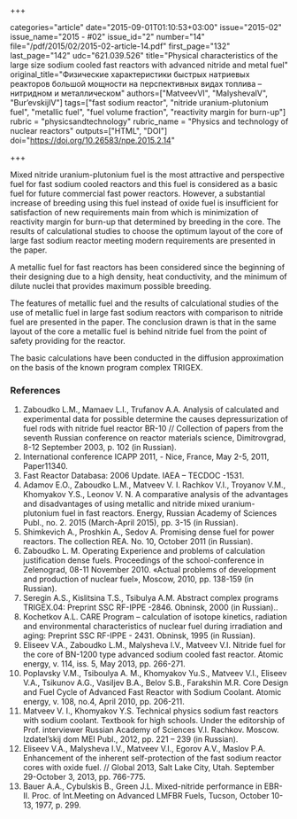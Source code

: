 +++

categories="article"
date="2015-09-01T01:10:53+03:00"
issue="2015-02"
issue_name="2015 - #02"
issue_id="2"
number="14"
file="/pdf/2015/02/2015-02-article-14.pdf"
first_page="132"
last_page="142"
udc="621.039.526"
title="Physical characteristics of the large size sodium cooled fast reactors with advanced nitride and metal fuel"
original_title="Физические характеристики быстрых натриевых реакторов большой мощности на перспективных видах топлива – нитридном и металлическом" 
authors=["MatveevVI", "MalyshevaIV", "Bur’evskijIV"]
tags=["fast sodium reactor", "nitride uranium-plutonium fuel", "metallic fuel", "fuel volume fraction", "reactivity margin for burn-up"]
rubric = "physicsandtechnology"
rubric_name = "Physics and technology of nuclear reactors"
outputs=["HTML", "DOI"]
doi="https://doi.org/10.26583/npe.2015.2.14"

+++

Mixed nitride uranium-plutonium fuel is the most attractive and perspective fuel for fast sodium cooled reactors and this fuel is considered as a basic fuel for future commercial fast power reactors. However, a substantial increase of breeding using this fuel instead of oxide fuel is insufficient for satisfaction of new requirements main from which is minimization of reactivity margin for burn-up that determined by breeding in the core. The results of calculational studies to choose the optimum layout of the core of large fast sodium reactor meeting modern requirements are presented in the paper.

A metallic fuel for fast reactors has been considered since the beginning of their designing due to a high density, heat conductivity, and the minimum of dilute nuclei that provides maximum possible breeding.

The features of metallic fuel and the results of calculational studies of the use of metallic fuel in large fast sodium reactors with comparison to nitride fuel are presented in the paper. The conclusion drawn is that in the same layout of the core a metallic fuel is behind nitride fuel from the point of safety providing for the reactor.

The basic calculations have been conducted in the diffusion approximation on the basis of the known program complex TRIGEX.

### References

1. Zaboudko L.M., Mamaev L.I., Trufanov A.A. Analysis of calculated and experimental data for possible determine the causes depressurization of fuel rods with nitride fuel reactor BR-10 // Collection of papers from the seventh Russian conference on reactor materials science, Dimitrovgrad, 8-12 September 2003, p. 102 (in Russian).
2. International conference ICAPP 2011, - Nice, France, May 2-5, 2011, Paper11340.
3. Fast Reactor Databasa: 2006 Update. IAEA – TECDOC -1531.
4. Adamov E.O., Zaboudko L.M., Matveev V. I. Rachkov V.I., Troyanov V.M., Khomyakov Y.S., Leonov V. N. A comparative analysis of the advantages and disadvantages of using metallic and nitride mixed uranium-plutonium fuel in fast reactors. Energy, Russian Academy of Sciences Publ., no. 2. 2015 (March-April 2015), pp. 3-15 (in Russian).
5. Shimkevich A., Proshkin A., Sedov A. Promising dense fuel for power reactors. The collection REA. No. 10, October 2011 (in Russian).
6. Zaboudko L. M. Operating Experience and problems of calculation justification dense fuels. Proceedings of the school-conference in Zelenograd, 08-11 November 2010. «Actual problems of development and production of nuclear fuel», Moscow, 2010, pp. 138-159 (in Russian).
7. Seregin A.S., Kislitsina T.S., Tsibulya A.M. Abstract complex programs TRIGEX.04: Preprint SSC RF-IPPE -2846. Obninsk, 2000 (in Russian)..
8. Kochetkov A.L. CARE Program – calculation of isotope kinetics, radiation and environmental characteristics of nuclear fuel during irradiation and aging: Preprint SSC RF-IPPE - 2431. Obninsk, 1995 (in Russian).
9. Eliseev V.A., Zaboudko L.M., Malysheva I.V., Matveev V.I. Nitride fuel for the core of BN-1200 type advanced sodium cooled fast reactor. Atomic energy, v. 114, iss. 5, May 2013, pp. 266-271.
10. Poplavsky V.M., Tsiboulya A. M., Khomyakov Yu.S., Matveev V.I., Eliseev V.A., Tsikunov A.G., Vasiljev B.A., Belov S.B., Farakshin M.R. Core Design and Fuel Cycle of Advanced Fast Reactor with Sodium Coolant. Atomic energy, v. 108, no.4, April 2010, pp. 206-211.
11. Matveev V. I., Khomyakov Y.S. Technical physics sodium fast reactors with sodium coolant. Textbook for high schools. Under the editorship of Prof. interviewer Russian Academy of Sciences V.I. Rachkov. Moscow. Izdatel’skij dom MEI Publ., 2012, pp. 221 – 239 (in Russian).
12. Eliseev V.А., Malysheva I.V., Matveev V.I., Egorov А.V., Maslov P.А. Enhancement of the inherent self-protection of the fast sodium reactor cores with oxide fuel. // Global 2013, Salt Lake City, Utah. September 29-October 3, 2013, pp. 766-775.
13. Bauer A.A., Cybulskis B., Green J.L. Mixed-nitride performance in EBR-II. Proc. of Int.Meeting on Advanced LMFBR Fuels, Tucson, October 10-13, 1977, p. 299.
